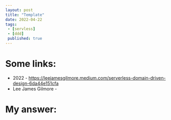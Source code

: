 ```yaml
---
layout: post
title: "Template"
date: 2022-04-22
tags:
 - [servless]
 - [ddd]
 published: true
---
```


# Some links:

- 2022 - https://leejamesgilmore.medium.com/serverless-domain-driven-design-6da44e151cfa
- Lee James Gilmore - 

# My answer:

